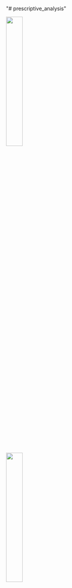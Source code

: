 "# prescriptive_analysis" 

<a href="https://paulvandev.github.io/prescriptive_analysis/pictures/Capture_MLC.PNG"><img class="fig" src="https://paulvandev.github.io/prescriptive_analysis/pictures/Capture_MLC.PNG" style="width:30%; height:auto;"/></a>

<a href="https://paulvandev.github.io/prescriptive_analysis/pictures/Capture_MLC_result.PNG"><img class="fig" src="https://paulvandev.github.io/prescriptive_analysis/pictures/Capture_MLC_result.PNG" style="width:30%; height:auto;"/></a>
